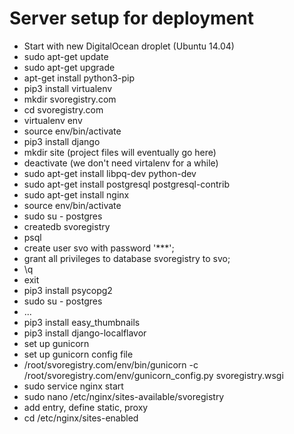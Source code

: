 Server setup for deployment
===========================

* Start with new DigitalOcean droplet (Ubuntu 14.04)
* sudo apt-get update
* sudo apt-get upgrade
* apt-get install python3-pip
* pip3 install virtualenv
* mkdir svoregistry.com
* cd svoregistry.com
* virtualenv env
* source env/bin/activate
* pip3 install django
* mkdir site (project files will eventually go here)
* deactivate (we don't need virtalenv for a while)
* sudo apt-get install libpq-dev python-dev
* sudo apt-get install postgresql postgresql-contrib
* sudo apt-get install nginx
* source env/bin/activate
* sudo su - postgres
* createdb svoregistry
* psql
* create user svo with password '***';
* grant all privileges to database svoregistry to svo;
* \q
* exit
* pip3 install psycopg2
* sudo su - postgres
* ...
* pip3 install easy_thumbnails
* pip3 install django-localflavor
* set up gunicorn
* set up gunicorn config file
* /root/svoregistry.com/env/bin/gunicorn -c /root/svoregistry.com/env/gunicorn_config.py svoregistry.wsgi
* sudo service nginx start
* sudo nano /etc/nginx/sites-available/svoregistry
* add entry, define static, proxy
* cd /etc/nginx/sites-enabled
	
